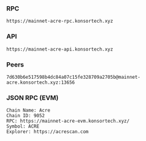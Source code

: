 ### RPC
```
https://mainnet-acre-rpc.konsortech.xyz
```

### API
```
https://mainnet-acre-api.konsortech.xyz
```

### Peers
```
7d630b6e517598b4dc84a07c15fe328709a2705b@mainnet-acre.konsortech.xyz:13656
```


### JSON RPC (EVM)
```
Chain Name: Acre
Chain ID: 9052
RPC: https://mainnet-acre-evm.konsortech.xyz/
Symbol: ACRE
Explorer: https://acrescan.com
```
